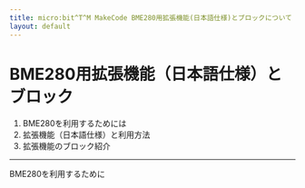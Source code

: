 ```yaml
---
title: micro:bit^T^M MakeCode BME280用拡張機能(日本語仕様)とブロックについて
layout: default
---
```


# BME280用拡張機能（日本語仕様）とブロック 
1. BME280を利用するためには
2. 拡張機能（日本語仕様）と利用方法
3. 拡張機能のブロック紹介

---

BME280を利用するために

